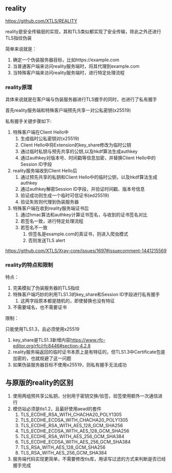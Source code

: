 ## reality

<https://github.com/XTLS/REALITY>

reality是安全传输层的实现，其和TLS类似都实现了安全传输，除此之外还进行TLS指纹伪装

简单来说就是：

1. 确定一个伪装服务器目标，比如https://example.com
1. 当普通客户端来访问reality服务端时，将其代理到example.com
1. 当特殊客户端来访问reality服务端时，进行特定处理流程

### reality原理

具体来说就是在客户端与伪装服务器进行TLS握手的同时，也进行了私有握手

首先reality服务端和特殊客户端预先共享一对公私密钥(x25519)

私有握手关键步骤如下:

1. 特殊客户端在Client Hello中
   1. 生成临时公私密钥对(x25519)
   1. Client Hello中将Extension的key_share修改为临时公钥
   1. 通过临时私钥与预先共享的公钥,以及hkdf算法生成authkey
   1. 通过authkey对版本号、时间戳等信息加密，并替换Client Hello中的Session ID字段
1. reality服务端收到Client Hello后
   1. 通过预先共享的私钥和Client Hello中的临时公钥，以及hkdf算法生成authkey
   1. 通过authkey解密Session ID字段，并验证时间戳、版本号信息
   1. 验证成功则生成一个临时可信证书(ed25519)
   1. 验证失败则代理到伪装服务器
1. 特殊客户端在收到reality服务端证书后
   1. 通过hmac算法和authkey计算证书签名，与收到的证书签名对比
   1. 若签名一致，进行特定处理流程
   1. 若签名不一致
      1. 但签名是example.com的真证书，则进入爬虫模式
      1. 否则发送TLS alert

<https://github.com/XTLS/Xray-core/issues/1697#issuecomment-1441215569>

### reality的特点和限制

特点：

1. 完美模拟了伪装服务器的TLS指纹
1. 特殊客户端巧妙的利用TLS1.3的key_share和Session ID字段进行私有握手
   1. 这两字段原本都是随机的，即使替换也没有特征
1. 不需要域名，也不需要证书

限制：

只能使用TLS1.3，且必须使用x25519

1. key_share是TLS1.3新增内容<https://www.rfc-editor.org/rfc/rfc8446#section-4.2.8>
1. reality服务端返回的临时证书本质上是有特征的，但TLS1.3中Certificate包是加密的，也就规避了这一问题
1. 如果伪装服务器目标不使用x25519，则私有握手无法成功


## 与原版的reality的区别

1. 使用两组预共享公私钥，分别用于密钥交换/验签，验签使用额外一次通信进行
2. 模仿站必须是tls1.2，且最好使用aead的套件
    1. TLS_ECDHE_RSA_WITH_CHACHA20_POLY1305
    1. TLS_ECDHE_ECDSA_WITH_CHACHA20_POLY1305
    1. TLS_ECDHE_RSA_WITH_AES_128_GCM_SHA256
    1. TLS_ECDHE_ECDSA_WITH_AES_128_GCM_SHA256
    1. TLS_ECDHE_RSA_WITH_AES_256_GCM_SHA384
    1. TLS_ECDHE_ECDSA_WITH_AES_256_GCM_SHA384
    1. TLS_RSA_WITH_AES_128_GCM_SHA256
    1. TLS_RSA_WITH_AES_256_GCM_SHA384
3. 服务端代码实现更简单，不需要修改tls库，用读写过滤的方式来判断是否已经握手完成